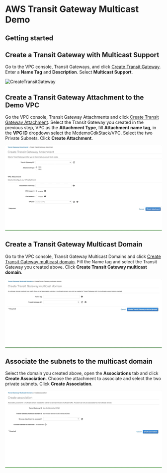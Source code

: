 # AWS Transit Gateway Multicast Demo

## Getting started



## Create a Transit Gateway with Multicast Support

Go to the VPC console, Transit Gateways, and click [Create Transit Gateway](https://console.aws.amazon.com/vpc/home?region=us-east-1#CreateTransitGateway:). Enter a **Name Tag** and **Description**. Select **Multicast Support**.

![CreateTransitGateway](img/CreateTransitGateway.gif)

## Create a Transit Gateway Attachment to the Demo VPC

Go the VPC console, Transit Gateway Attachments and click [Create Transit Gateway Attachment](https://console.aws.amazon.com/vpc/home?region=us-east-1#CreateTgwAttachment:). Select the Transit Gateway you created in the previous step, VPC as the **Attachment Type**, fill **Attachment name tag**, in the **VPC ID** dropdown select the McdemoCdkStack/VPC. Select the two Private Subnets. Click **Create Attachment**.

![CreateTransitGatewayAttachment](img/CreateTransitGatewayAttachment.gif)

## Create a Transit Gateway Multicast Domain

Go to the VPC console, Transit Gateway Multicast Domains and click [Create Transit Gateway multicast domain](https://console.aws.amazon.com/vpc/home?region=us-east-1#CreateTransitGatewayMulticastDomain:). Fill the Name tag and select the Transit Gateway you created above. Click **Create Transit Gateway multicast domain**.

![CreateTransitGatewayDomain](img/CreateTransitGatewayDomain.gif)

## Associate the subnets to the multicast domain

Select the domain you created above, open the **Associations** tab and click **Create Association**. Choose the attachment to associate and select the two private subnets. Click **Create Association**. 

![CreateDomainAssociation](img/CreateDomainAssociation.gif)


